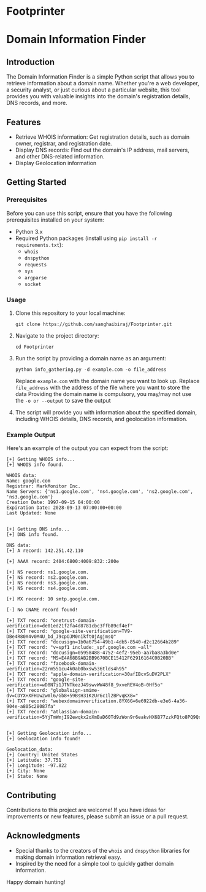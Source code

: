 # Footprinter

# Domain Information Finder

## Introduction

The Domain Information Finder is a simple Python script that allows you to retrieve information about a domain name. Whether you're a web developer, a security analyst, or just curious about a particular website, this tool provides you with valuable insights into the domain's registration details, DNS records, and more.

## Features

- Retrieve WHOIS information: Get registration details, such as domain owner, registrar, and registration date.
- Display DNS records: Find out the domain's IP address, mail servers, and other DNS-related information.
- Display Geolocation information

## Getting Started

### Prerequisites

Before you can use this script, ensure that you have the following prerequisites installed on your system:

- Python 3.x
- Required Python packages (install using `pip install -r requirements.txt`):
  - `whois`
  - `dnspython`
  - `requests`
  - `sys`
  - `argparse`
  - `socket`

### Usage

1. Clone this repository to your local machine:

   ```shell
   git clone https://github.com/sanghaibiraj/Footprinter.git
   ```

2. Navigate to the project directory:

    ```shell
    cd Footprinter
    ```

3. Run the script by providing a domain name as an argument:

   ```shell
   python info_gathering.py -d example.com -o file_address
   ```

   Replace `example.com` with the domain name you want to look up.
   Replace `file_address` with the address of the file where you want to store the data
   Providing the domain name is compulsory, you may/may not use the `-o or --output` to save the output

4. The script will provide you with information about the specified domain, including WHOIS details, DNS records, and geolocation information.

### Example Output
Here's an example of the output you can expect from the script:
    
    [+] Getting WHOIS info...
    [+] WHOIS info found.

    WHOIS data: 
    Name: google.com
    Registrar: MarkMonitor Inc.
    Name Servers: {'ns1.google.com', 'ns4.google.com', 'ns2.google.com', 'ns3.google.com'}
    Creation Date: 1997-09-15 04:00:00
    Expiration Date: 2028-09-13 07:00:00+00:00
    Last Updated: None


    [+] Getting DNS info...
    [+] DNS info found.

    DNS data: 
    [+] A record: 142.251.42.110

    [+] AAAA record: 2404:6800:4009:832::200e

    [+] NS record: ns1.google.com.
    [+] NS record: ns2.google.com.
    [+] NS record: ns3.google.com.
    [+] NS record: ns4.google.com.

    [+] MX record: 10 smtp.google.com.

    [-] No CNAME record found!

    [+] TXT record: "onetrust-domain-verification=de01ed21f2fa4d8781cbc3ffb89cf4ef"
    [+] TXT record: "google-site-verification=TV9-DBe4R80X4v0M4U_bd_J9cpOJM0nikft0jAgjmsQ"
    [+] TXT record: "docusign=1b0a6754-49b1-4db5-8540-d2c12664b289"
    [+] TXT record: "v=spf1 include:_spf.google.com ~all"
    [+] TXT record: "docusign=05958488-4752-4ef2-95eb-aa7ba8a3bd0e"
    [+] TXT record: "MS=E4A68B9AB2BB9670BCE15412F62916164C0B20BB"
    [+] TXT record: "facebook-domain-verification=22rm551cu4k0ab0bxsw536tlds4h95"
    [+] TXT record: "apple-domain-verification=30afIBcvSuDV2PLX"
    [+] TXT record: "google-site-verification=wD8N7i1JTNTkezJ49swvWW48f8_9xveREV4oB-0Hf5o"
    [+] TXT record: "globalsign-smime-dv=CDYX+XFHUw2wml6/Gb8+59BsH31KzUr6c1l2BPvqKX8="
    [+] TXT record: "webexdomainverification.8YX6G=6e6922db-e3e6-4a36-904e-a805c28087fa"
    [+] TXT record: "atlassian-domain-verification=5YjTmWmjI92ewqkx2oXmBaD60Td9zWon9r6eakvHX6B77zzkFQto8PQ9QsKnbf4I"


    [+] Getting Geolocation info...
    [+] Geolocation info found!

    Geolocation_data: 
    [+] Country: United States
    [+] Latitude: 37.751
    [+] Longitude: -97.822
    [+] City: None
    [+] State: None


## Contributing

Contributions to this project are welcome! If you have ideas for improvements or new features, please submit an issue or a pull request.


## Acknowledgments

- Special thanks to the creators of the `whois` and `dnspython` libraries for making domain information retrieval easy.
- Inspired by the need for a simple tool to quickly gather domain information.


Happy domain hunting!

